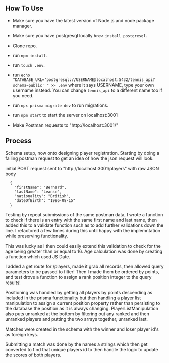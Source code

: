 ## How To Use

- Make sure you have the latest version of Node.js and node package manager.

- Make sure you have postgresql locally `brew install postgresql`.

- Clone repo.

- run `npm install`.

- run `touch .env`.

- run `echo "DATABASE_URL='postgresql://USERNAME@localhost:5432/tennis_api?schema=public' " >> .env` where it says USERNAME, type your own username instead. You can change `tennis_api` to a different name too if you need.

- run `npx prisma migrate dev` to run migrations.

- run `npm start` to start the server on localhost:3001

- Make Postman requests to "http://localhost:3001/"

## Process

Schema setup, now onto designing player registration.
Starting by doing a failing postman request to get an idea of how the json request will look.

initial POST request sent to "http://localhost:3001/players" with raw JSON body

```
  {
    "firstName": "Bernard",
    "lastName": "Leanse",
    "nationality": "British",
    "dateOfBirth": "1996-08-15"
  }
```

Testing by repeat submissions of the same postman data, I wrote a function to check if there is an entry with the same first name and last name, then added this to a validate function such as to add further validations down the line. I refactored a few times during this until happy with the implemntation while preserving functionality.

This was lucky as I then could easily extend this validation to check for the age being greater than or equal to 16. Age calculation was done by creating a function which used JS Date. 

I added a get route for /players, made it grab all records, then allowed query parameters to be passed to filter!
Then I made them be ordered by points, and test drove a function to assign a rank position integer to the query results!

Positioning was handled by getting all players by points descending as included in the prisma functionality but then handling a player list manipulation to assign a current position property rather than persisting to the database the position as it is always changing. PlayerListManipulation also puts unranked at the bottom by filtering out any ranked and then unranked players and putting the two arrays together, unranked last.

Matches were created in the schema with the winner and loser player id's as foreign keys.

Submitting a match was done by the names a strings which then get converted to find that unique players id to then handle the logic to update the scores of both players.
